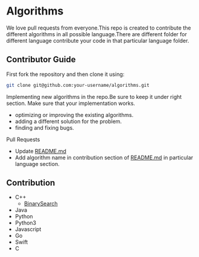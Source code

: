 # Algorithms

We love pull requests from everyone.This repo is created to contribute the different algorithms in all possible language.There are different folder for different language contribute your code in that particular language folder.

## Contributor Guide

First fork the repository and then clone it using:


```bash
git clone git@github.com:your-username/algorithms.git
```
Implementing new algorithms in the repo.Be sure to keep it under right section. Make sure that your implementation works.
* optimizing or improving the existing algorithms.
* adding a different solution for the problem.
* finding and fixing bugs.



Pull Requests
- Update [README.md](https://github.com/manishdangi98/algorithms/blob/master/README.md)
- Add algorithm name in contribution section of [README.md](https://github.com/manishdangi98/algorithms/blob/master/README.md)
in particular language section.



## Contribution
* C++
    * [BinarySearch](https://github.com/manishdangi98/algorithms/blob/master/C%2B%2B/BinarySearch.cpp)
* Java
* Python
* Python3
* Javascript
* Go
* Swift
* C


